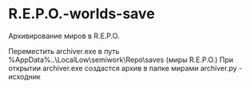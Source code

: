 # R.E.P.O.-worlds-save
Архивирование миров в R.E.P.O.

Переместить archiver.exe в путь %AppData%\..\LocalLow\semiwork\Repo\saves (миры R.E.P.O.)
При открытии archiver.exe создастся архив в папке мирами
archiver.py - исходник
